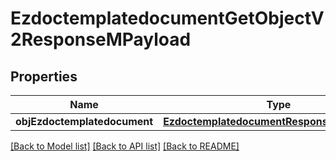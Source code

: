 # EzdoctemplatedocumentGetObjectV2ResponseMPayload

## Properties
Name | Type | Description | Notes
------------ | ------------- | ------------- | -------------
**objEzdoctemplatedocument** | [**EzdoctemplatedocumentResponseCompound***](EzdoctemplatedocumentResponseCompound.md) |  | 

[[Back to Model list]](../README.md#documentation-for-models) [[Back to API list]](../README.md#documentation-for-api-endpoints) [[Back to README]](../README.md)


